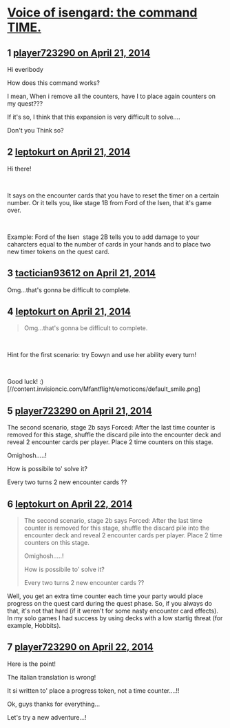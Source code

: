 # [Voice of isengard: the command TIME.](https://community.fantasyflightgames.com/topic/104470-voice-of-isengard-the-command-time/)

## 1 [player723290 on April 21, 2014](https://community.fantasyflightgames.com/topic/104470-voice-of-isengard-the-command-time/?do=findComment&comment=1056492)

Hi everibody

How does this command works?

I mean, When i remove all the counters, have I to place again counters on my quest???

If it's so, I think that this expansion is very difficult to solve....

Don't you Think so?

## 2 [leptokurt on April 21, 2014](https://community.fantasyflightgames.com/topic/104470-voice-of-isengard-the-command-time/?do=findComment&comment=1056661)

Hi there!

 

It says on the encounter cards that you have to reset the timer on a certain number. Or it tells you, like stage 1B from Ford of the Isen, that it's game over.

 

Example: Ford of the Isen  stage 2B tells you to add damage to your caharcters equal to the number of cards in your hands and to place two new timer tokens on the quest card.

## 3 [tactician93612 on April 21, 2014](https://community.fantasyflightgames.com/topic/104470-voice-of-isengard-the-command-time/?do=findComment&comment=1056701)

Omg...that's gonna be difficult to complete.

## 4 [leptokurt on April 21, 2014](https://community.fantasyflightgames.com/topic/104470-voice-of-isengard-the-command-time/?do=findComment&comment=1056755)

> Omg...that's gonna be difficult to complete.

 

Hint for the first scenario: try Eowyn and use her ability every turn!

 

Good luck! :) [//content.invisioncic.com/Mfantflight/emoticons/default_smile.png]

## 5 [player723290 on April 21, 2014](https://community.fantasyflightgames.com/topic/104470-voice-of-isengard-the-command-time/?do=findComment&comment=1056940)

The second scenario, stage 2b says Forced: After the last time counter is removed for this stage, shuffle the discard pile into the encounter deck and reveal 2 encounter cards per player. Place 2 time counters on this stage.

Omighosh.....!

How is possibile to' solve it?

Every two turns 2 new encounter cards ??

## 6 [leptokurt on April 22, 2014](https://community.fantasyflightgames.com/topic/104470-voice-of-isengard-the-command-time/?do=findComment&comment=1057082)

> The second scenario, stage 2b says Forced: After the last time counter is removed for this stage, shuffle the discard pile into the encounter deck and reveal 2 encounter cards per player. Place 2 time counters on this stage.
> 
> Omighosh.....!
> 
> How is possibile to' solve it?
> 
> Every two turns 2 new encounter cards ??

Well, you get an extra time counter each time your party would place progress on the quest card during the quest phase. So, if you always do that, it's not that hard (if it weren't for some nasty encounter card effects). In my solo games I had success by using decks with a low startig threat (for example, Hobbits).

## 7 [player723290 on April 22, 2014](https://community.fantasyflightgames.com/topic/104470-voice-of-isengard-the-command-time/?do=findComment&comment=1057525)

Here is the point!

The italian translation is wrong!

It si written to' place a progress token, not a time counter....!!

Ok, guys thanks for everything...

Let's try a new adventure...!

